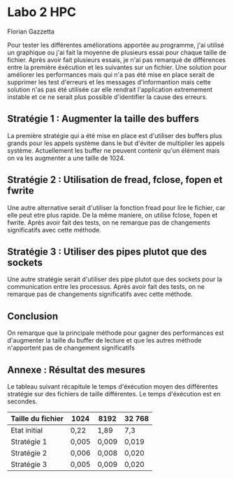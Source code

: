 # Labo 2 HPC

Florian Gazzetta

Pour tester les différentes améliorations apportée au programme, j'ai utilisé un graphique ou j'ai fait la moyenne de plusieurs essai pour chaque taille de fichier. Après avoir fait plusieurs essais, je n'ai pas remarqué de différences entre la première éxécution et les suivantes sur un fichier. Une solution pour améliorer les performances mais qui n'a pas été mise en place serait de supprimer les test d'erreurs et les messages d'informantion mais cette solution n'as pas été utilisée car elle rendrait l'application extremement instable et ce ne serait plus possible d'identifier la cause des erreurs.

## Stratégie 1 : Augmenter la taille des buffers

La première stratégie qui a été mise en place est d'utiliser des buffers plus grands pour les appels système dans le but d'éviter de multiplier les appels système. Actuellement les buffer ne peuvent contenir qu'un élément mais on va les augmenter a une taille de 1024.

## Stratégie 2 : Utilisation de fread, fclose, fopen et fwrite

Une autre alternative serait d'utiliser la fonction fread pour lire le fichier, car elle peut etre plus rapide. De la même maniere, on utilise fclose, fopen et fwrite. Après avoir fait des tests, on ne remarque pas de changements significatifs avec cette méthode.

## Stratégie 3 : Utiliser des pipes plutot que des sockets

Une autre stratégie serait d'utiliser des pipe plutot que des sockets pour la communication entre les processus. Après avoir fait des tests, on ne remarque pas de changements significatifs avec cette méthode.

## Conclusion

On remarque que la principale méthode pour gagner des performances est d'augmenter la taille du buffer de lecture et que les autres méthode n'apportent pas de changement significatifs

## Annexe : Résultat des mesures

Le tableau suivant récapitule le temps d'éxécution moyen des différentes stratégie sur des fichiers de taille différentes. Le temps d'éxécution est en secondes.

| Taille du fichier | 1024  | 8192  | 32 768 |
|-------------------|-------|-------|--------|
| Etat initial      | 0,22  | 1,89  | 7,3    |
| Stratégie 1       | 0,005 | 0,009 | 0,019  |
| Stratégie 2       | 0,006 | 0,008 | 0,020  |
| Stratégie 3       | 0,005 | 0,009 | 0,020  |
